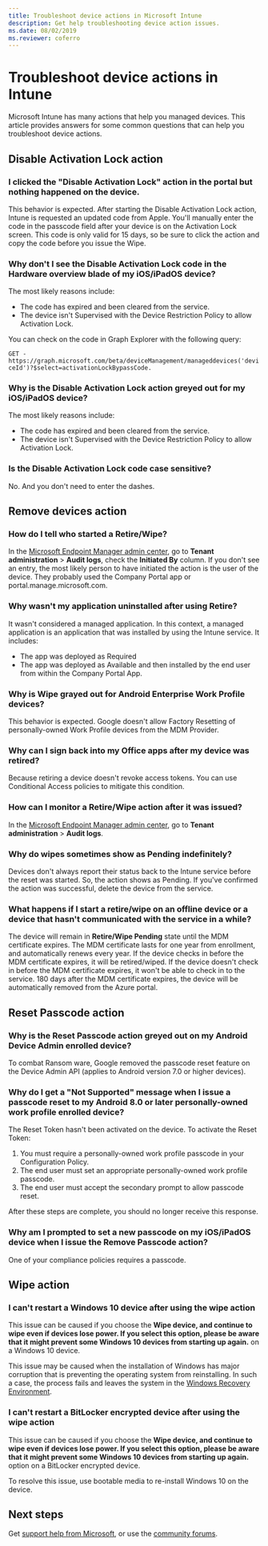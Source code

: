 ```yaml
---
title: Troubleshoot device actions in Microsoft Intune
description: Get help troubleshooting device action issues.
ms.date: 08/02/2019
ms.reviewer: coferro
---
```

# Troubleshoot device actions in Intune

Microsoft Intune has many actions that help you managed devices. This article provides answers for some common questions that can help you troubleshoot device actions.

## Disable Activation Lock action

### I clicked the "Disable Activation Lock" action in the portal but nothing happened on the device.

This behavior is expected. After starting the Disable Activation Lock action, Intune is requested an updated code from Apple. You'll manually enter the code in the passcode field after your device is on the Activation Lock screen. This code is only valid for 15 days, so be sure to click the action and copy the code before you issue the Wipe.

### Why don't I see the Disable Activation Lock code in the Hardware overview blade of my iOS/iPadOS device?

The most likely reasons include:

- The code has expired and been cleared from the service.
- The device isn't Supervised with the Device Restriction Policy to allow Activation Lock.

You can check on the code in Graph Explorer with the following query:

```GET - https://graph.microsoft.com/beta/deviceManagement/manageddevices('deviceId')?$select=activationLockBypassCode.```

### Why is the Disable Activation Lock action greyed out for my iOS/iPadOS device?

The most likely reasons include:

- The code has expired and been cleared from the service.
- The device isn't Supervised with the Device Restriction Policy to allow Activation Lock.

### Is the Disable Activation Lock code case sensitive?

No. And you don't need to enter the dashes.

## Remove devices action

### How do I tell who started a Retire/Wipe?

In the [Microsoft Endpoint Manager admin center](https://go.microsoft.com/fwlink/?linkid=2109431), go to **Tenant administration** > **Audit logs**, check the **Initiated By** column.
If you don't see an entry, the most likely person to have initiated the action is the user of the device. They probably used the Company Portal app or portal.manage.microsoft.com.

### Why wasn't my application uninstalled after using Retire?

It wasn't considered a managed application. In this context, a managed application is an application that was installed by using the Intune service. It includes:

- The app was deployed as Required
- The app was deployed as Available and then installed by the end user from within the Company Portal App.

### Why is Wipe grayed out for Android Enterprise Work Profile devices?

This behavior is expected. Google doesn't allow Factory Resetting of personally-owned Work Profile devices from the MDM Provider.

### Why can I sign back into my Office apps after my device was retired?

Because retiring a device doesn't revoke access tokens. You can use Conditional Access policies to mitigate this condition.

### How can I monitor a Retire/Wipe action after it was issued?

In the [Microsoft Endpoint Manager admin center](https://go.microsoft.com/fwlink/?linkid=2109431), go to **Tenant administration** > **Audit logs**.

### Why do wipes sometimes show as Pending indefinitely?

Devices don't always report their status back to the Intune service before the reset was started. So, the action shows as Pending. If you've confirmed the action was successful, delete the device from the service.

### What happens if I start a retire/wipe on an offline device or a device that hasn't communicated with the service in a while?

The device will remain in **Retire/Wipe Pending** state until the MDM certificate expires. The MDM certificate lasts for one year from enrollment, and automatically renews every year. If the device checks in before the MDM certificate expires, it will be retired/wiped. If the device doesn't check in before the MDM certificate expires, it won't be able to check in to the service. 180 days after the MDM certificate expires, the device will be automatically removed from the Azure portal.

## Reset Passcode action

### Why is the Reset Passcode action greyed out on my Android Device Admin enrolled device?

To combat Ransom ware, Google removed the  passcode reset feature on the Device Admin API (applies to Android version 7.0 or higher devices).

### Why do I get a "Not Supported" message when I issue a passcode reset to my Android 8.0 or later personally-owned work profile enrolled device?

The Reset Token hasn't been activated on the device. To activate the Reset Token:

1. You must require a personally-owned work profile passcode in your Configuration Policy.
2. The end user must set an appropriate personally-owned work profile passcode.
3. The end user must accept the secondary prompt to allow passcode reset.

After these steps are complete, you should no longer receive this response.

### Why am I prompted to set a new passcode on my iOS/iPadOS device when I issue the Remove Passcode action?

One of your compliance policies requires a passcode.

## Wipe action

### I can't restart a Windows 10 device after using the wipe action

This issue can be caused if you choose the **Wipe device, and continue to wipe even if devices lose power. If you select this option, please be aware that it might prevent some Windows 10 devices from starting up again.** on a Windows 10 device.

This issue may be caused when the installation of Windows has major corruption that is preventing the operating system from reinstalling. In such a case, the process fails and leaves the system in the [Windows Recovery Environment](/windows-hardware/manufacture/desktop/windows-recovery-environment--windows-re--technical-reference).

### I can't restart a BitLocker encrypted device after using the wipe action

This issue can be caused if you choose the **Wipe device, and continue to wipe even if devices lose power. If you select this option, please be aware that it might prevent some Windows 10 devices from starting up again.** option on a BitLocker encrypted device.

To resolve this issue, use bootable media to re-install Windows 10 on the device.

## Next steps

Get [support help from Microsoft](/mem/get-support), or use the [community forums](/answers/products/mem).
